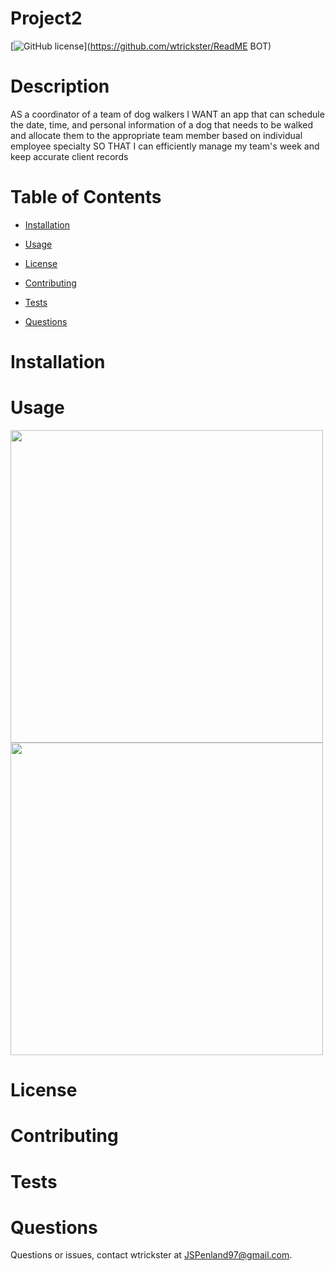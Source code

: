 # Project2
[![GitHub license](https://img.shields.io/badge/license-MIT-blue.svg)](https://github.com/wtrickster/ReadME BOT)

# Description

AS a coordinator of a team of dog walkers
I WANT an app that can schedule the date, time, and personal information of a dog that needs to be walked and allocate them to the appropriate team member based on individual employee specialty 
SO THAT I can efficiently manage my team's week and keep accurate client records


# Table of Contents 

* [Installation](#installation)

* [Usage](#usage)

* [License](#license)

* [Contributing](#contributing)

* [Tests](#tests)

* [Questions](#questions)

# Installation




# Usage

<img src = Pic1.png width=500>

<img src = Pic2.png width=500>

# License



# Contributing



# Tests



# Questions

Questions or issues, contact wtrickster at JSPenland97@gmail.com.